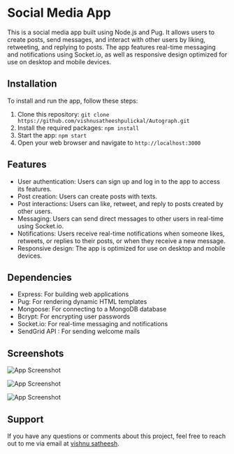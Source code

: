 # Social Media App
This is a social media app built using Node.js and Pug. It allows users to create posts, send messages, and interact with other users by liking, retweeting, and replying to posts. The app features real-time messaging and notifications using Socket.io, as well as responsive design optimized for use on desktop and mobile devices.

## Installation

To install and run the app, follow these steps:

1. Clone this repository: `git clone https://github.com/vishnusatheeshpulickal/Autograph.git`
2. Install the required packages: `npm install`
3. Start the app: `npm start`
4. Open your web browser and navigate to `http://localhost:3000`

## Features
* User authentication: Users can sign up and log in to the app to access its features.
* Post creation: Users can create posts with texts.
* Post interactions: Users can like, retweet, and reply to posts created by other users.
* Messaging: Users can send direct messages to other users in real-time using Socket.io.
* Notifications: Users receive real-time notifications when someone likes, retweets, or replies to their posts, or when they receive a new message.
* Responsive design: The app is optimized for use on desktop and mobile devices.

## Dependencies

* Express: For building web applications
* Pug: For rendering dynamic HTML templates
* Mongoose: For connecting to a MongoDB database
* Bcrypt: For encrypting user passwords
* Socket.io: For real-time messaging and notifications
* SendGrid API : For sending welcome mails


## Screenshots

![App Screenshot](https://res.cloudinary.com/vishnusatheesh/image/upload/v1681501726/Autograph-1_mk2igc.png)

![App Screenshot](https://res.cloudinary.com/vishnusatheesh/image/upload/v1681501723/Autograph-2_jbrtf9.png)

![App Screenshot](https://res.cloudinary.com/vishnusatheesh/image/upload/v1681501739/Autograph-3_qtvyjz.png)
## Support

If you have any questions or comments about this project, feel free to reach out to me via email at [vishnu satheesh](mailto:vishnusatheeshdev@gmail.com).

